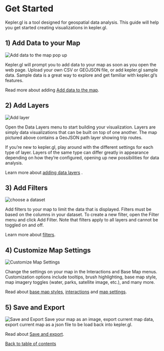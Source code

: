 # Get Started

Kepler.gl is a tool designed for geospatial data analysis. This guide will help you get started creating visualizations in kepler.gl.


## 1) Add Data to your Map

![Add data to the map pop up](https://d1a3f4spazzrp4.cloudfront.net/kepler.gl/documentation/image42.png "Add data to the map pop up")

Kepler.gl will prompt you to add data to your map as soon as you open the web page. Upload your own CSV or GEOJSON file, or add kepler.gl sample data.
Sample data is a great way to explore and get familiar with kepler.gl’s features.

Read more about adding [Add data to the map](./b-kepler-gl-workflow/a-add-data-to-the-map.md).


## 2) Add Layers

![Add layer](https://d1a3f4spazzrp4.cloudfront.net/kepler.gl/documentation/j-get-started-layers.png "Add layer")

Open the Data Layers menu to start building your visualization. Layers are simply data visualizations that can be built on top of one another. The map pictured above contains a GeoJSON path layer showing trip routes.

If you’re new to kepler.gl, play around with the different settings for each type of layer. Layers of the same type can differ greatly in appearance depending on how they’re configured, opening up new possibilities for data analysis.

Learn more about [adding data layers](./b-kepler-gl-workflow/b-add-data-layers/a-adding-data-layers.md)
.

## 3) Add Filters

![choose a dataset](https://d1a3f4spazzrp4.cloudfront.net/kepler.gl/documentation/add-filter.png "choose a dataset")

Add filters to your map to limit the data that is displayed. Filters must be based on the columns in your dataset. To create a new filter, open the Filter menu and click Add Filter. Note that filters apply to all layers and cannot be toggled on and off.

Learn more about [filters](./e-filters.md).

## 4) Customize Map Settings

![Customize Map Settings](https://d1a3f4spazzrp4.cloudfront.net/kepler.gl/documentation/interactions.png "Customize Map Settings")

Change the settings on your map in the Interactions and Base Map menus. Customization options include tooltips, brush highlighting, base map style, map imagery toggles (water, parks, satellite image, etc.), and many more.

Read about [base map styles](./f-map-styles.md), [interactions]('./g-interactions.md') and [map settings](./m-map-settings.md).

## 5) Save and Export
![Save and Export](https://d1a3f4spazzrp4.cloudfront.net/kepler.gl/documentation/export-save.png "Save and Export")
Save your map as an image, export current map data, export current map as a json file to be load back into kepler.gl.

Read about [Save and export](./k-save-and-export.md).

[Back to table of contents](./a-introduction.md)
